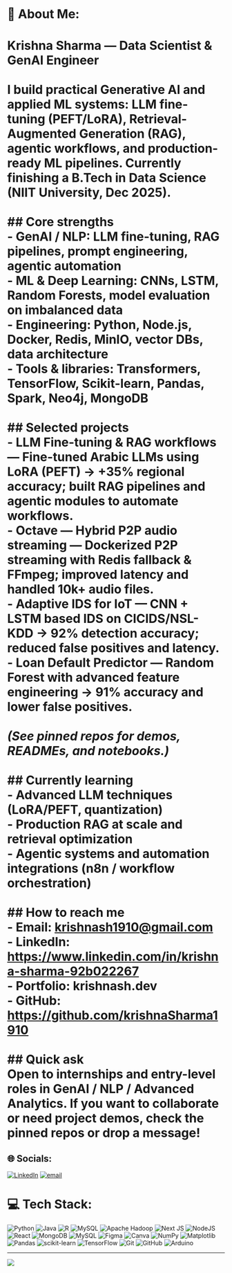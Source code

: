 # 💫 About Me:
# Krishna Sharma — Data Scientist & GenAI Engineer<br><br>I build practical Generative AI and applied ML systems: LLM fine-tuning (PEFT/LoRA), Retrieval-Augmented Generation (RAG), agentic workflows, and production-ready ML pipelines. Currently finishing a B.Tech in Data Science (NIIT University, Dec 2025).<br><br>## Core strengths<br>- GenAI / NLP: LLM fine-tuning, RAG pipelines, prompt engineering, agentic automation  <br>- ML & Deep Learning: CNNs, LSTM, Random Forests, model evaluation on imbalanced data  <br>- Engineering: Python, Node.js, Docker, Redis, MinIO, vector DBs, data architecture  <br>- Tools & libraries: Transformers, TensorFlow, Scikit-learn, Pandas, Spark, Neo4j, MongoDB<br><br>## Selected projects<br>- **LLM Fine-tuning & RAG workflows** — Fine-tuned Arabic LLMs using LoRA (PEFT) → +35% regional accuracy; built RAG pipelines and agentic modules to automate workflows.  <br>- **Octave — Hybrid P2P audio streaming** — Dockerized P2P streaming with Redis fallback & FFmpeg; improved latency and handled 10k+ audio files.  <br>- **Adaptive IDS for IoT** — CNN + LSTM based IDS on CICIDS/NSL-KDD → 92% detection accuracy; reduced false positives and latency.  <br>- **Loan Default Predictor** — Random Forest with advanced feature engineering → 91% accuracy and lower false positives.<br><br>*(See pinned repos for demos, READMEs, and notebooks.)*<br><br>## Currently learning<br>- Advanced LLM techniques (LoRA/PEFT, quantization)  <br>- Production RAG at scale and retrieval optimization  <br>- Agentic systems and automation integrations (n8n / workflow orchestration)<br><br>## How to reach me<br>- Email: krishnash1910@gmail.com  <br>- LinkedIn: https://www.linkedin.com/in/krishna-sharma-92b022267  <br>- Portfolio: krishnash.dev  <br>- GitHub: https://github.com/krishnaSharma1910<br><br>## Quick ask<br>Open to internships and entry-level roles in GenAI / NLP / Advanced Analytics. If you want to collaborate or need project demos, check the pinned repos or drop a message!<br>


## 🌐 Socials:
[![LinkedIn](https://img.shields.io/badge/LinkedIn-%230077B5.svg?logo=linkedin&logoColor=white)](https://linkedin.com/in/krishna-sharma-92b022267) [![email](https://img.shields.io/badge/Email-D14836?logo=gmail&logoColor=white)](mailto:krishnash1910@gmail.com) 

# 💻 Tech Stack:
![Python](https://img.shields.io/badge/python-3670A0?style=for-the-badge&logo=python&logoColor=ffdd54) ![Java](https://img.shields.io/badge/java-%23ED8B00.svg?style=for-the-badge&logo=openjdk&logoColor=white) ![R](https://img.shields.io/badge/r-%23276DC3.svg?style=for-the-badge&logo=r&logoColor=white) ![MySQL](https://img.shields.io/badge/mysql-4479A1.svg?style=for-the-badge&logo=mysql&logoColor=white) ![Apache Hadoop](https://img.shields.io/badge/Apache%20Hadoop-66CCFF?style=for-the-badge&logo=apachehadoop&logoColor=black) ![Next JS](https://img.shields.io/badge/Next-black?style=for-the-badge&logo=next.js&logoColor=white) ![NodeJS](https://img.shields.io/badge/node.js-6DA55F?style=for-the-badge&logo=node.js&logoColor=white) ![React](https://img.shields.io/badge/react-%2320232a.svg?style=for-the-badge&logo=react&logoColor=%2361DAFB) ![MongoDB](https://img.shields.io/badge/MongoDB-%234ea94b.svg?style=for-the-badge&logo=mongodb&logoColor=white) ![MySQL](https://img.shields.io/badge/mysql-4479A1.svg?style=for-the-badge&logo=mysql&logoColor=white) ![Figma](https://img.shields.io/badge/figma-%23F24E1E.svg?style=for-the-badge&logo=figma&logoColor=white) ![Canva](https://img.shields.io/badge/Canva-%2300C4CC.svg?style=for-the-badge&logo=Canva&logoColor=white) ![NumPy](https://img.shields.io/badge/numpy-%23013243.svg?style=for-the-badge&logo=numpy&logoColor=white) ![Matplotlib](https://img.shields.io/badge/Matplotlib-%23ffffff.svg?style=for-the-badge&logo=Matplotlib&logoColor=black) ![Pandas](https://img.shields.io/badge/pandas-%23150458.svg?style=for-the-badge&logo=pandas&logoColor=white) ![scikit-learn](https://img.shields.io/badge/scikit--learn-%23F7931E.svg?style=for-the-badge&logo=scikit-learn&logoColor=white) ![TensorFlow](https://img.shields.io/badge/TensorFlow-%23FF6F00.svg?style=for-the-badge&logo=TensorFlow&logoColor=white) ![Git](https://img.shields.io/badge/git-%23F05033.svg?style=for-the-badge&logo=git&logoColor=white) ![GitHub](https://img.shields.io/badge/github-%23121011.svg?style=for-the-badge&logo=github&logoColor=white) ![Arduino](https://img.shields.io/badge/-Arduino-00979D?style=for-the-badge&logo=Arduino&logoColor=white)

---
[![](https://visitcount.itsvg.in/api?id=krishnasharma1910&icon=0&color=0)](https://visitcount.itsvg.in)

<!-- Proudly created with GPRM ( https://gprm.itsvg.in ) -->

